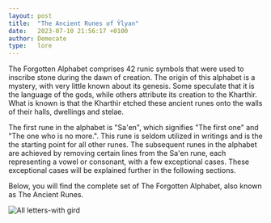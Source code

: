 ```yaml
---
layout: post
title:  "The Ancient Runes of Ŷlyan"
date:   2023-07-10 21:56:17 +0100
author: Demecate
type:   lore
---
```


The Forgotten Alphabet comprises 42 runic symbols that were used to inscribe stone during the dawn of creation. The origin of this alphabet is a mystery, with very little known about its genesis. Some speculate that it is the language of the gods, while others attribute its creation to the Kharthìr. What is known is that the Kharthìr etched these ancient runes onto the walls of their halls, dwellings and stelae.

The first rune in the alphabet is "Sa'en", which signifies "The first one" and "The one who is no more.". This rune is seldom utilized in writings and is the the starting point for all other runes. The subsequent runes in the alphabet are achieved by removing certain lines from the Sa'en rune, each representing a vowel or consonant, with a few exceptional cases. These exceptional cases will be explained further in the following sections. 

Below, you will find the complete set of The Forgotten Alphabet, also known as The Ancient Runes.



![All letters-with gird](https://github.com/RedCityGame/redcity.ink/assets/130685918/136cbb32-87d2-422a-8afe-d0b0a66a251a)
